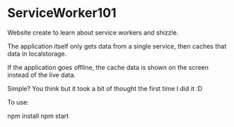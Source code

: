 # ServiceWorker101
Website create to learn about service workers and shizzle. 

The application itself only gets data from a single service, then caches that data in localstorage.

If the application goes offline, the cache data is shown on the screen instead of the live data.

Simple? You think but it took a bit of thought the first time I did it :D

To use:

npm install
npm start
